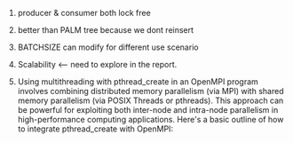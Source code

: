1. producer & consumer both lock free
2. better than PALM tree because we dont reinsert
3. BATCHSIZE can modify for different use scenario
4. Scalability <-- need to explore in the report.


5. Using multithreading with pthread_create in an OpenMPI program involves combining distributed memory parallelism (via MPI) with shared memory parallelism (via POSIX Threads or pthreads). This approach can be powerful for exploiting both inter-node and intra-node parallelism in high-performance computing applications. Here's a basic outline of how to integrate pthread_create with OpenMPI:
